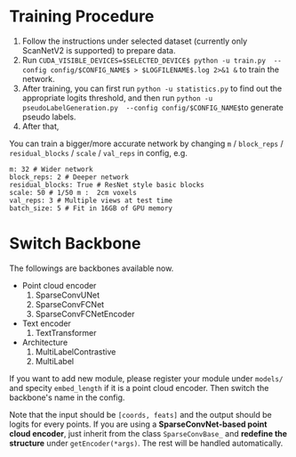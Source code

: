 # Training Procedure

1. Follow the instructions under selected dataset (currently only ScanNetV2 is supported) to prepare data. 
2. Run `CUDA_VISIBLE_DEVICES=$SELECTED_DEVICE$ python -u train.py  --config config/$CONFIG_NAME$ > $LOGFILENAME$.log 2>&1 &` to train the network.
3. After training, you can first run `python -u statistics.py` to find out the appropriate logits threshold, and then run `python -u pseudoLabelGeneration.py  --config config/$CONFIG_NAME$`to generate pseudo labels. 
4. After that, 

You can train a bigger/more accurate network by changing `m` / `block_reps` / `residual_blocks` / `scale` / `val_reps` in config, e.g.
```
m: 32 # Wider network
block_reps: 2 # Deeper network
residual_blocks: True # ResNet style basic blocks
scale: 50 # 1/50 m :  2cm voxels
val_reps: 3 # Multiple views at test time
batch_size: 5 # Fit in 16GB of GPU memory
```

# Switch Backbone
The followings are backbones available now.
- Point cloud encoder 
   1. SparseConvUNet
   2. SparseConvFCNet
   3. SparseConvFCNetEncoder
- Text encoder 
   1. TextTransformer
- Architecture 
   1. MultiLabelContrastive
   2. MultiLabel

If you want to add new module, please register your module under `models/` and specity `embed_length` if it is a point cloud encoder. Then switch the backbone's name in the config. 

Note that the input should be `[coords, feats]` and the output should be logits for every points. If you are using a **SparseConvNet-based point cloud encoder**, just inherit from the class `SparseConvBase_` and **redefine the structure** under `getEncoder(*args)`. The rest will be handled automatically. 